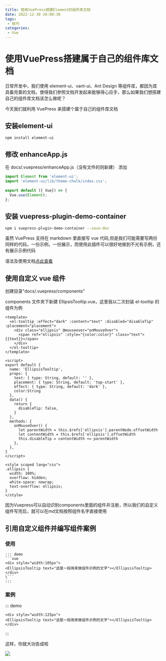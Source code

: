 ```yaml
---
title: 使用VuePress搭建Element的组件库文档
date: 2022-12-30 20:00:38
tags:
 - 技巧
categories: 
 - Vue
---
```


# 使用VuePress搭建属于自己的组件库文档

日常开发中，我们使用 element-ui、vant-ui、Ant Design 等组件库，都因为其具备完善的文档，使得我们参照文档开发起来能够得心应手，那么如果我们想搭建自己的组件库文档该怎么做呢？

今天我们就利用 VuePress 来搭建个属于自己的组件库文档

## 安装element-ui
```sh
npm install element-ui
```

## 修改 enhanceApp.js
在 docs/.vuepress/enhanceApp.js（没有文件的则新建） 添加

```js
import Element from 'element-ui';
import 'element-ui/lib/theme-chalk/index.css';
 
export default ({ Vue}) => {
  Vue.use(Element);
};
```

## 安装 vuepress-plugin-demo-container

```sh
npm i vuepress-plugin-demo-container --save-dev
```

虽然 VuePress 支持在 markdown 里直接写 vue 代码,但是我们可能需要写两份同样的代码，一份示例，一份展示，而使用此插件可以很好地做到不光有示例，还有展示示例代码

语法及使用文档[点此查看](https://docs.chenjianhui.site/vuepress-plugin-demo-container/zh/started.html#%E4%BD%BF%E7%94%A8)


## 使用自定义 vue 组件

创建目录"docs/.vuepress/components"

components 文件夹下新建 EllipsisTooltip.vue，这里我以二次封装 el-tooltip 的组件为例

```vue
<template>
  <el-tooltip :effect="dark" :content="text" :disabled="disableTip" :placement="placement">
    <div class="ellipsis" @mouseover="onMouseOver">
      <span ref="ellipsis" :style="{color:color}" class="text">{{text}}</span>
    </div>
  </el-tooltip>
</template>

<script>
export default {
  name: 'EllipsisTooltip',
  props: {
    text: { type: String, default: '' },
    placement: { type: String, default: 'top-start' },
    effect: { type: String, default: 'dark' },
    color:String
  },
  data() {
    return {
      disableTip: false,
    }
  },
  methods: {
    onMouseOver() {
      let parentWidth = this.$refs['ellipsis'].parentNode.offsetWidth
      let contentWidth = this.$refs['ellipsis'].offsetWidth
      this.disableTip = contentWidth <= parentWidth
    },
  },
}
</script>

<style scoped lang="css">
.ellipsis {
  width: 100%;
  overflow: hidden;
  white-space: nowrap;
  text-overflow: ellipsis;
}
</style>
```

因为Vuepress可以自动识别components里面的组件并注册，所以我们的自定义组件写完后，就可以在md文档按照组件名字直接使用

## 引用自定义组件并编写组件案例

### 使用
```
::: demo
```vue
<div style="width:105px">
<EllipsisTooltip text="这是一段用来做组件示例的文字"></EllipsisTooltip>
</div>
\```
:::
```

### 案例
::: demo
```vue
<div style="width:125px">
<EllipsisTooltip text="这是一段用来做组件示例的文字"></EllipsisTooltip>
</div>
```
:::


这样，你就大功告成啦

![](https://gitee.com/lj107571/imgformd/raw/master/20220222155941.png)

